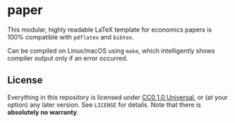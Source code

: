 # paper

This modular, highly readable LaTeX template for economics papers is 100% compatible with `pdflatex` and `bibtex`.

Can be compiled on Linux/macOS using `make`, which intelligently shows compiler output only if an error occurred.

## License

Everything in this repository is licensed under [CC0 1.0 Universal](https://creativecommons.org/publicdomain/zero/1.0/), or (at your option) any later version. See `LICENSE` for details. Note that there is **absolutely no warranty**.

